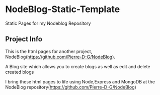# NodeBlog-Static-Template
Static Pages for my Nodeblog Repository

## Project Info

This is the html pages for another project, NodeBlog(https://github.com/Pierre-D-G/NodeBlog).

A Blog site which allows you to create blogs as well as edit and delete created blogs

I bring these html pages to life using Node,Express and MongoDB at the NodeBlog repository(https://github.com/Pierre-D-G/NodeBlog)
